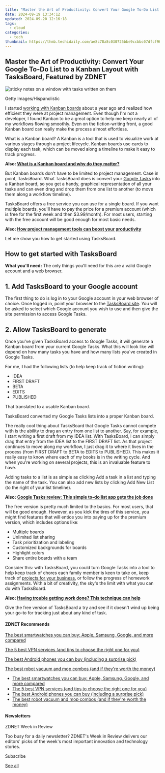 ```yaml
---
title: "Master the Art of Productivity: Convert Your Google To-Do List to a Kanban Layout with TasksBoard, Featured by ZDNET"
date: 2024-09-19 13:34:12
updated: 2024-09-20 12:16:18
tags:
  - cloud
categories:
  - tech
thumbnail: https://thmb.techidaily.com/ae8c78a8c030725bbe9ccbbc07dfcf9053a98f744ac8a56e3cf77b13e5726b02.png
---
```


## Master the Art of Productivity: Convert Your Google To-Do List to a Kanban Layout with TasksBoard, Featured by ZDNET

![sticky notes on a window with tasks written on them](https://www.zdnet.com/a/img/resize/3f49ba66eb9f55cd3fbe5309b2d97d846faa2527/2023/05/04/3064b5bb-bb2a-4d31-bf69-930b12a479c6/gettyimages-1398717779.jpg?auto=webp&width=1280)

Getty Images/Hispanolistic

I started [working with Kanban boards](https://www.zdnet.com/home-and-office/work-life/what-is-a-kanban-board-and-why-do-they-matter/) about a year ago and realized how efficient they were at project management. Even though I'm not a developer, I found Kanban to be a great option to help me keep nearly all of my workflows flowing smoothly. Even on the fiction-writing front, a good Kanban board can really make the process almost effortless.

What is a Kanban board? A Kanban is a tool that is used to visualize work at various stages through a project lifecycle. Kanban boards use cards to display each task, which can be moved along a timeline to make it easy to track progress.

**Also: [What is a Kanban board and why do they matter?](https://www.zdnet.com/home-and-office/work-life/what-is-a-kanban-board-and-why-do-they-matter/)**

But Kanban boards don't have to be limited to project management. Case in point, TasksBoard. What TasksBoard does is convert your [Google Tasks](https://www.zdnet.com/article/microsoft-to-do-vs-google-tasks-the-best-list-manager-app-for-you/) into a Kanban board, so you get a handy, graphical representation of all your tasks and can even drag and drop them from one list to another (to move them along a workflow timeline). 

TasksBoard offers a free service you can use for a single board. If you want multiple boards, you'll have to pay the price for a premium account (which is free for the first week and then $3.99/month). For most users, starting with the free account will be good enough for most basic needs. 

**Also: [How project management tools can boost your productivity](https://www.zdnet.com/home-and-office/work-life/what-is-a-project-management-tool-and-can-it-help-you-be-more-productive/)**

Let me show you how to get started using TasksBoard. 

##  How to get started with TasksBoard 

**What you'll need:** The only things you'll need for this are a valid Google account and a web browser.

## 1\. Add TasksBoard to your Google account

The first thing to do is log in to your Google account in your web browser of choice. Once logged in, point your browser to the [TasksBoard site](https://tasksboard.com). You will be asked to select which Google account you wish to use and then give the site permission to access Google Tasks. 

## 2\. Allow TasksBoard to generate

Once you've given TasksBoard access to Google Tasks, it will generate a Kanban board from your current Google Tasks. What this will look like will depend on how many tasks you have and how many lists you've created in Google Tasks.

For me, I had the following lists (to help keep track of fiction writing):

* IDEA
* FIRST DRAFT
* BETA
* EDITS
* PUBLISHED

That translated to a usable Kanban board.

TasksBoard converted my Google Tasks lists into a proper Kanban board.

The really cool thing about TasksBoard that Google Tasks cannot compete with is the ability to drag an entry from one list to another. Say, for example, I start writing a first draft from my IDEA list. With TasksBoard, I can simply drag that entry from the IDEA list to the FIRST DRAFT list. As that project continues to move along my workflow, I just drag it to where it lives in the process (from FIRST DRAFT to BETA to EDITS to PUBLISHED). This makes it really easy to know where each of my books is in the writing cycle. And when you're working on several projects, this is an invaluable feature to have. 

Adding tasks to a list is as simple as clicking Add a task in a list and typing the name of the task. You can also add new lists by clicking Add New List (to the right of your list timeline). 

**Also:** [**Google Tasks review: This simple to-do list app gets the job done**](https://www.zdnet.com/article/google-tasks-review/)

The free version is pretty much limited to the basics. For most users, that will be good enough. However, as you kick the tires of this service, you might find features that will entice you into paying up for the premium version, which includes options like: 

* Multiple boards
* Unlimited list sharing
* Task prioritization and labeling
* Customized backgrounds for boards
* Highlight colors
* Share entire boards with a team

Consider this: with TasksBoard, you could turn Google Tasks into a tool to help keep track of chores each family member is keen to take on, keep track of [projects for your business](https://www.zdnet.com/article/project-management-how-to-cope-with-massive-uncertainty-and-still-get-stuff-done/), or follow the progress of homework assignments. With a bit of creativity, the sky's the limit with what you can do with TasksBoard. 

**Also: [Having trouble getting work done? This technique can help](https://www.zdnet.com/education/professional-development/pomodoro-technique/)**

Give the free version of TasksBoard a try and see if it doesn't wind up being your go-to for tracking just about any kind of task. 

#### **ZDNET** Recommends

[The best smartwatches you can buy: Apple, Samsung, Google, and more compared](https://www.zdnet.com/article/best-smartwatch/ "The best smartwatches you can buy: Apple, Samsung, Google, and more compared")

[The 5 best VPN services (and tips to choose the right one for you)](https://www.zdnet.com/article/best-vpn/ "The 5 best VPN services (and tips to choose the right one for you)")

[The best Android phones you can buy (including a surprise pick)](https://www.zdnet.com/article/best-android-phone/ "The best Android phones you can buy (including a surprise pick)")

[The best robot vacuum and mop combos (and if they're worth the money)](https://www.zdnet.com/article/best-robot-vacuum-mop/ "The best robot vacuum and mop combos (and if they're worth the money)")

* [The best smartwatches you can buy: Apple, Samsung, Google, and more compared](https://www.zdnet.com/article/best-smartwatch/ "The best smartwatches you can buy: Apple, Samsung, Google, and more compared")
* [The 5 best VPN services (and tips to choose the right one for you)](https://www.zdnet.com/article/best-vpn/ "The 5 best VPN services (and tips to choose the right one for you)")
* [The best Android phones you can buy (including a surprise pick)](https://www.zdnet.com/article/best-android-phone/ "The best Android phones you can buy (including a surprise pick)")
* [The best robot vacuum and mop combos (and if they're worth the money)](https://www.zdnet.com/article/best-robot-vacuum-mop/ "The best robot vacuum and mop combos (and if they're worth the money)")

#### Newsletters

ZDNET Week in Review

Too busy for a daily newsletter? ZDNET's Week in Review delivers our editors' picks of the week's most important innovation and technology stories.

 Subscribe

[See all](https://www.zdnet.com/newsletters/)

<ins class="adsbygoogle"
     style="display:block"
     data-ad-format="autorelaxed"
     data-ad-client="ca-pub-7571918770474297"
     data-ad-slot="1223367746"></ins>



<ins class="adsbygoogle"
     style="display:block"
     data-ad-client="ca-pub-7571918770474297"
     data-ad-slot="8358498916"
     data-ad-format="auto"
     data-full-width-responsive="true"></ins>
